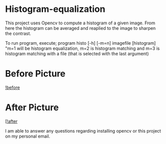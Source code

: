 # Histogram-equalization
This project uses Opencv to compute a histogram of a given image. From here the histogram can be averaged and reaplied to the image to sharpen the contrast.


To run program, execute; program histo [-h] [-m=n] imagefile [histogram]
"m=1 will be histogram equalization, m=2 is histogram matching and m=3 is histogram matching with a file (that is selected with the last argument)



# Before Picture
[!before](https://github.com/Michael-Dyer/Histogram-equalization/blob/main/before.PNG)

# After Picture
[[!after](https://github.com/Michael-Dyer/Histogram-equalization/blob/main/after.png)


I am able to answer any questions regarding installing opencv or this project on my personal email.
